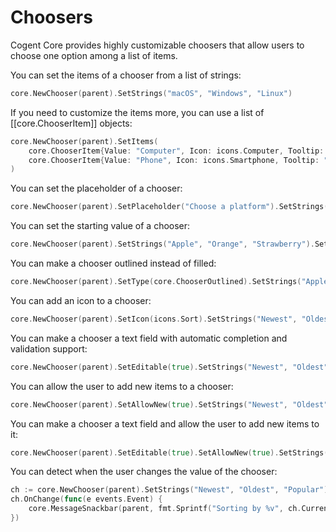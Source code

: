 # Choosers

Cogent Core provides highly customizable choosers that allow users to choose one option among a list of items.

You can set the items of a chooser from a list of strings:

```Go
core.NewChooser(parent).SetStrings("macOS", "Windows", "Linux")
```

If you need to customize the items more, you can use a list of [[core.ChooserItem]] objects:

```Go
core.NewChooser(parent).SetItems(
    core.ChooserItem{Value: "Computer", Icon: icons.Computer, Tooltip: "Use a computer"},
    core.ChooserItem{Value: "Phone", Icon: icons.Smartphone, Tooltip: "Use a phone"},
)
```

You can set the placeholder of a chooser:

```Go
core.NewChooser(parent).SetPlaceholder("Choose a platform").SetStrings("macOS", "Windows", "Linux")
```

You can set the starting value of a chooser:

```Go
core.NewChooser(parent).SetStrings("Apple", "Orange", "Strawberry").SetCurrentValue("Orange")
```

You can make a chooser outlined instead of filled:

```Go
core.NewChooser(parent).SetType(core.ChooserOutlined).SetStrings("Apple", "Orange", "Strawberry")
```

You can add an icon to a chooser:

```Go
core.NewChooser(parent).SetIcon(icons.Sort).SetStrings("Newest", "Oldest", "Popular")
```

You can make a chooser a text field with automatic completion and validation support:

```Go
core.NewChooser(parent).SetEditable(true).SetStrings("Newest", "Oldest", "Popular")
```

You can allow the user to add new items to a chooser:

```Go
core.NewChooser(parent).SetAllowNew(true).SetStrings("Newest", "Oldest", "Popular")
```

You can make a chooser a text field and allow the user to add new items to it:

```Go
core.NewChooser(parent).SetEditable(true).SetAllowNew(true).SetStrings("Newest", "Oldest", "Popular")
```

You can detect when the user changes the value of the chooser:

```Go
ch := core.NewChooser(parent).SetStrings("Newest", "Oldest", "Popular")
ch.OnChange(func(e events.Event) {
    core.MessageSnackbar(parent, fmt.Sprintf("Sorting by %v", ch.CurrentItem.Value))
})
```
